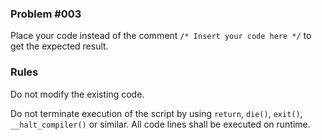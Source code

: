 
### Problem #003

Place your code instead of the comment `/* Insert your code here */` to get the expected result.


### Rules

Do not modify the existing code.

Do not terminate execution of the script by using `return`, `die()`, `exit()`,
`__halt_compiler()` or similar. All code lines shall be executed on runtime.
